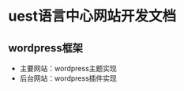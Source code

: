 uest语言中心网站开发文档
=================
wordpress框架
---------------

* 主要网站：wordpress主题实现
* 后台网站：wordpress插件实现

